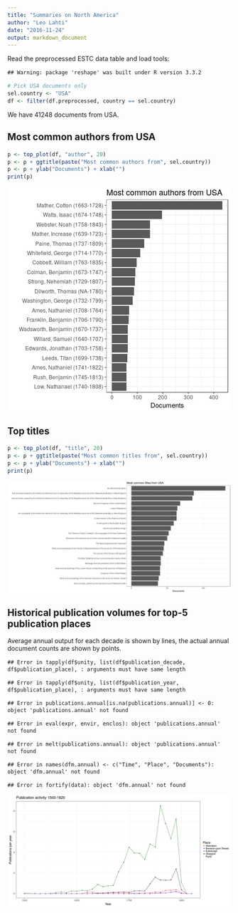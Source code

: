 ```yaml
---
title: "Summaries on North America"
author: "Leo Lahti"
date: "2016-11-24"
output: markdown_document
---
```


Read the preprocessed ESTC data table and load tools:


```
## Warning: package 'reshape' was built under R version 3.3.2
```


```r
# Pick USA documents only
sel.country <- "USA"
df <- filter(df.preprocessed, country == sel.country)
```

We have 41248 documents from USA.


## Most common authors from USA


```r
p <- top_plot(df, "author", 20)
p <- p + ggtitle(paste("Most common authors from", sel.country))
p <- p + ylab("Documents") + xlab("")
print(p)
```

![plot of chunk NAtopauth](figure/NAtopauth-1.png)


## Top titles 


```r
p <- top_plot(df, "title", 20)
p <- p + ggtitle(paste("Most common titles from", sel.country))
p <- p + ylab("Documents") + xlab("")
print(p)
```

![plot of chunk NAtoptitles](figure/NAtoptitles-1.png)



## Historical publication volumes for top-5 publication places

Average annual output for each decade is shown by lines, the actual annual document counts are shown by points. 


```
## Error in tapply(df$unity, list(df$publication_decade, df$publication_place), : arguments must have same length
```

```
## Error in tapply(df$unity, list(df$publication_year, df$publication_place), : arguments must have same length
```

```
## Error in publications.annual[is.na(publications.annual)] <- 0: object 'publications.annual' not found
```

```
## Error in eval(expr, envir, enclos): object 'publications.annual' not found
```

```
## Error in melt(publications.annual): object 'publications.annual' not found
```

```
## Error in names(dfm.annual) <- c("Time", "Place", "Documents"): object 'dfm.annual' not found
```

```
## Error in fortify(data): object 'dfm.annual' not found
```

![plot of chunk NApubvols](figure/NApubvols-1.png)
